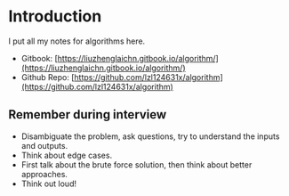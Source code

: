 # Introduction

I put all my notes for algorithms here.

* Gitbook: [https://liuzhenglaichn.gitbook.io/algorithm/](https://liuzhenglaichn.gitbook.io/algorithm/)
* Github Repo: [https://github.com/lzl124631x/algorithm](https://github.com/lzl124631x/algorithm)

## Remember during interview

* Disambiguate the problem, ask questions, try to understand the inputs and outputs.
* Think about edge cases.
* First talk about the brute force solution, then think about better approaches.
* Think out loud!